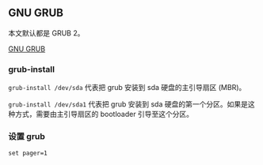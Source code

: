 ## GNU GRUB

本文默认都是 GRUB 2。

[GNU GRUB](https://www.gnu.org/software/grub/)



### grub-install

`grub-install /dev/sda` 代表把 grub 安装到 sda 硬盘的主引导扇区 (MBR)。

`grub-install /dev/sda1` 代表把 grub 安装到 sda 硬盘的第一个分区。如果是这种方式，需要由主引导扇区的 bootloader 引导至这个分区。

### 设置 grub

```
set pager=1
```
